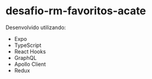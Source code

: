 # desafio-rm-favoritos-acate
Desenvolvido utilizando:

- Expo 
- TypeScript 
- React Hooks
- GraphQL
- Apollo Client 
- Redux

